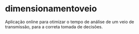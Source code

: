 # dimensionamentoveio
Aplicação online para otimizar o tempo de análise de um veio de transmissão, para a correta tomada de decisões.
